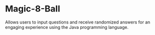 # Magic-8-Ball

 Allows users to input questions and receive randomized answers for an engaging experience using the Java programming language.
